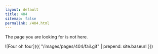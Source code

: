 ```yaml
---
layout: default
title: 404
sitemap: false
permalink: /404.html
---
```


The page you are looking for is not here.

![Four oh four]({{ "/images/pages/404/fail.gif" | prepend: site.baseurl }})
